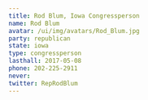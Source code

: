 ```yaml
---
title: Rod Blum, Iowa Congressperson
name: Rod Blum
avatar: /ui/img/avatars/Rod_Blum.jpg
party: republican
state: iowa
type: congressperson
lasthall: 2017-05-08
phone: 202-225-2911
never: 
twitter: RepRodBlum
---
```

